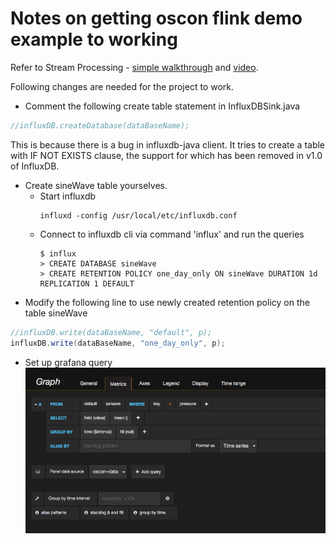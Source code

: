 # Notes on getting oscon flink demo example to working

Refer to Stream Processing - [simple walkthrough](http://data-artisans.com/robust-stream-processing-flink-walkthrough/) and [video](https://www.youtube.com/watch?v=fstKKxvY23c).

Following changes are needed for the project to work.
* Comment the following create table statement in InfluxDBSink.java
```java
//influxDB.createDatabase(dataBaseName);
```
This is because there is a bug in influxdb-java client. It tries to create a table with IF NOT EXISTS clause, the support for which has been removed in v1.0 of InfluxDB.
* Create sineWave table yourselves.
  * Start influxdb
    ```
    influxd -config /usr/local/etc/influxdb.conf
    ```
  * Connect to influxdb cli via command 'influx' and run the queries
    ```
    $ influx
    > CREATE DATABASE sineWave 
    > CREATE RETENTION POLICY one_day_only ON sineWave DURATION 1d REPLICATION 1 DEFAULT
    ```
* Modify the following line to use newly created retention policy on the table sineWave
```java
//influxDB.write(dataBaseName, "default", p);
influxDB.write(dataBaseName, "one_day_only", p);
```
* Set up grafana query
![](/assets/grafana-pressure.png)
